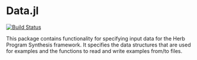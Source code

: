 # Data.jl

[![Build Status](https://github.com/Herb-AI/HerbData.jl/actions/workflows/CI.yml/badge.svg?branch=master)](https://github.com/Herb-AI/HerbData.jl/actions/workflows/CI.yml?query=branch%3Amaster)


This package contains functionality for specifying input data for the Herb Program Synthesis framework. It specifies the data structures that are used for examples and the functions to read and write examples from/to files.
